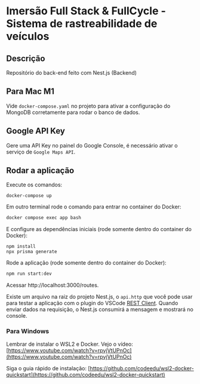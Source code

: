 # Imersão Full Stack & FullCycle - Sistema de rastreabilidade de veículos

## Descrição

Repositório do back-end feito com Nest.js (Backend)

## Para Mac M1

Vide `docker-compose.yaml` no projeto para ativar a configuração do MongoDB corretamente para rodar o banco de dados.

## Google API Key

Gere uma API Key no painel do Google Console, é necessário ativar o serviço de `Google Maps API`.

## Rodar a aplicação

Execute os comandos:

```
docker-compose up
```

Em outro terminal rode o comando para entrar no container do Docker:
```bash
docker compose exec app bash
```

E configure as dependências iniciais (rode somente dentro do container do Docker):
```
npm install
npx prisma generate
```

Rode a aplicação (rode somente dentro do container do Docker):
```bash
npm run start:dev
```

Acessar http://localhost:3000/routes.

Existe um arquivo na raiz do projeto Nest.js, o `api.http` que você pode usar para testar a aplicação com o plugin do VSCode [REST Client](https://marketplace.visualstudio.com/items?itemName=humao.rest-client). Quando enviar dados na requisição, o Nest.js consumirá a mensagem e mostrará no console.

### Para Windows 

Lembrar de instalar o WSL2 e Docker. Vejo o vídeo: [https://www.youtube.com/watch?v=rpvjVtUPnOc](https://www.youtube.com/watch?v=rpvjVtUPnOc) 

Siga o guia rápido de instalação: [https://github.com/codeedu/wsl2-docker-quickstart](https://github.com/codeedu/wsl2-docker-quickstart) 
